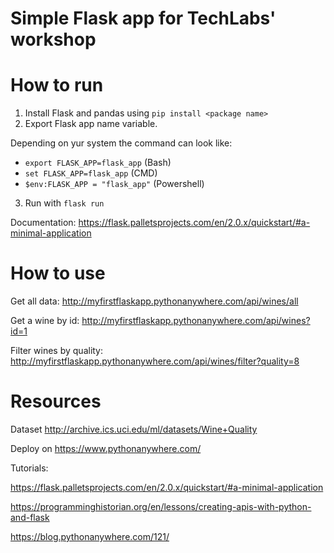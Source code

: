 # Simple Flask  app for TechLabs' workshop 

# How to run

1. Install Flask and pandas using `pip install <package name>`
2. Export Flask app name variable.

Depending on yur system the command can look like: 
- `export FLASK_APP=flask_app` (Bash) 
- `set FLASK_APP=flask_app` (CMD) 
- `$env:FLASK_APP = "flask_app"` (Powershell)

3. Run with `flask run`

Documentation: https://flask.palletsprojects.com/en/2.0.x/quickstart/#a-minimal-application

# How to use

Get all data: http://myfirstflaskapp.pythonanywhere.com/api/wines/all

Get a wine by id: http://myfirstflaskapp.pythonanywhere.com/api/wines?id=1

Filter wines by quality: http://myfirstflaskapp.pythonanywhere.com/api/wines/filter?quality=8

# Resources
Dataset http://archive.ics.uci.edu/ml/datasets/Wine+Quality

Deploy on https://www.pythonanywhere.com/

Tutorials:

https://flask.palletsprojects.com/en/2.0.x/quickstart/#a-minimal-application

https://programminghistorian.org/en/lessons/creating-apis-with-python-and-flask 

https://blog.pythonanywhere.com/121/

